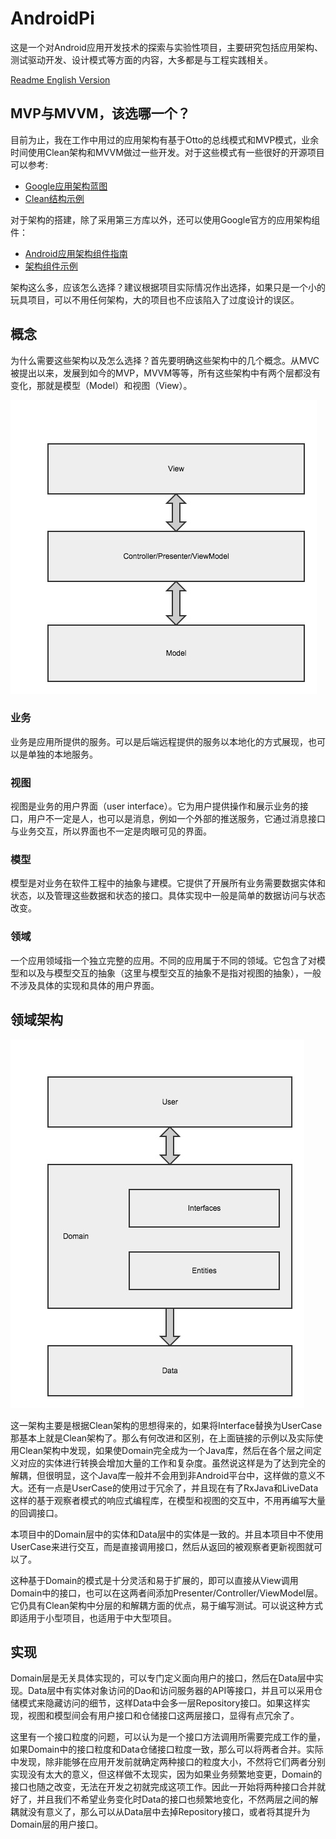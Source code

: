 AndroidPi
==================

这是一个对Android应用开发技术的探索与实验性项目，主要研究包括应用架构、测试驱动开发、设计模式等方面的内容，大多都是与工程实践相关。

[Readme English Version](/README-en.md)

## MVP与MVVM，该选哪一个？
目前为止，我在工作中用过的应用架构有基于Otto的总线模式和MVP模式，业余时间使用Clean架构和MVVM做过一些开发。对于这些模式有一些很好的开源项目可以参考:
- [Google应用架构蓝图](https://github.com/googlesamples/android-architecture)
- [Clean结构示例](https://github.com/android10/Android-CleanArchitecture)

对于架构的搭建，除了采用第三方库以外，还可以使用Google官方的应用架构组件：
- [Android应用架构组件指南](https://developer.android.com/topic/libraries/architecture/guide.html#testing)
- [架构组件示例](https://github.com/googlesamples/android-architecture-components)

架构这么多，应该怎么选择？建议根据项目实际情况作出选择，如果只是一个小的玩具项目，可以不用任何架构，大的项目也不应该陷入了过度设计的误区。

## 概念
为什么需要这些架构以及怎么选择？首先要明确这些架构中的几个概念。从MVC被提出以来，发展到如今的MVP，MVVM等等，所有这些架构中有两个层都没有变化，那就是模型（Model）和视图（View）。

![arch-pattern](docs/imgs/arch-pattern.jpg)

### 业务
业务是应用所提供的服务。可以是后端远程提供的服务以本地化的方式展现，也可以是单独的本地服务。

### 视图
视图是业务的用户界面（user interface）。它为用户提供操作和展示业务的接口，用户不一定是人，也可以是消息，例如一个外部的推送服务，它通过消息接口与业务交互，所以界面也不一定是肉眼可见的界面。

### 模型
模型是对业务在软件工程中的抽象与建模。它提供了开展所有业务需要数据实体和状态，以及管理这些数据和状态的接口。具体实现中一般是简单的数据访问与状态改变。

### 领域
一个应用领域指一个独立完整的应用。不同的应用属于不同的领域。它包含了对模型和以及与模型交互的抽象（这里与模型交互的抽象不是指对视图的抽象），一般不涉及具体的实现和具体的用户界面。

## 领域架构
![domain-arch](docs/imgs/domain-arch.jpg)

这一架构主要是根据Clean架构的思想得来的，如果将Interface替换为UserCase那基本上就是Clean架构了。那么有何改进和区别，在上面链接的示例以及实际使用Clean架构中发现，如果使Domain完全成为一个Java库，然后在各个层之间定义对应的实体进行转换会增加大量的工作和复杂度。虽然说这样是为了达到完全的解耦，但很明显，这个Java库一般并不会用到非Android平台中，这样做的意义不大。还有一点是UserCase的使用过于冗余了，并且现在有了RxJava和LiveData这样的基于观察者模式的响应式编程库，在模型和视图的交互中，不用再编写大量的回调接口。

本项目中的Domain层中的实体和Data层中的实体是一致的。并且本项目中不使用UserCase来进行交互，而是直接调用接口，然后从返回的被观察者更新视图就可以了。

这种基于Domain的模式是十分灵活和易于扩展的，即可以直接从View调用Domain中的接口，也可以在这两者间添加Presenter/Controller/ViewModel层。它仍具有Clean架构中分层的和解耦方面的优点，易于编写测试。可以说这种方式即适用于小型项目，也适用于中大型项目。

## 实现
Domain层是无关具体实现的，可以专门定义面向用户的接口，然后在Data层中实现。Data层中有实体对象访问的Dao和访问服务器的API等接口，并且可以采用仓储模式来隐藏访问的细节，这样Data中会多一层Repository接口。如果这样实现，视图和模型间会有用户接口和仓储接口这两层接口，显得有点冗余了。

这里有一个接口粒度的问题，可以认为是一个接口方法调用所需要完成工作的量，如果Domain中的接口粒度和Data仓储接口粒度一致，那么可以将两者合并。实际中发现，除非能够在应用开发前就确定两种接口的粒度大小，不然将它们两者分别实现没有太大的意义，但这样做不太现实，因为如果业务频繁地变更，Domain的接口也随之改变，无法在开发之初就完成这项工作。因此一开始将两种接口合并就好了，并且我们不希望业务变化时Data的接口也频繁地变化，不然两层之间的解耦就没有意义了，那么可以从Data层中去掉Repository接口，或者将其提升为Domain层的用户接口。
